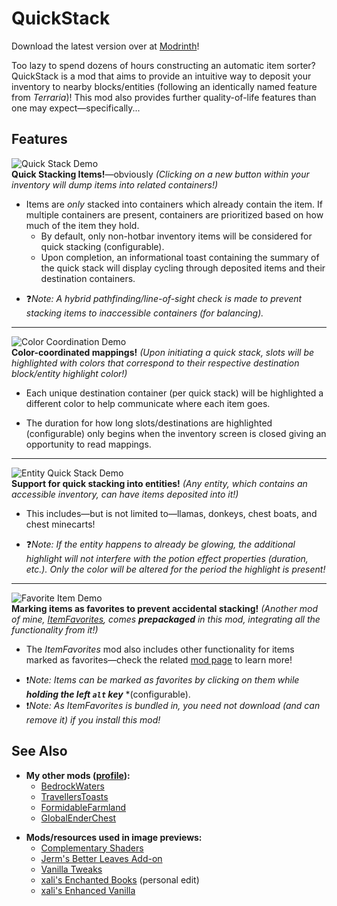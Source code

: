 # QuickStack
Download the latest version over at [Modrinth](https://modrinth.com/mod/quickstack)!

Too lazy to spend dozens of hours constructing an automatic item sorter? QuickStack is a mod that aims to provide an intuitive way to deposit your inventory to nearby blocks/entities (following an identically named feature from *Terraria*)! This mod also provides further quality-of-life features than one may expect—specifically...

## Features
![Quick Stack Demo](https://files.catbox.moe/ec8vmt.gif "Quick Stack Demo")  
**Quick Stacking Items!**—obviously *(Clicking on a new button within your inventory will dump items into related containers!)*
* Items are *only* stacked into containers which already contain the item. If multiple containers are present, containers are prioritized based on how much of the item they hold.
    * By default, only non-hotbar inventory items will be considered for quick stacking (configurable).
    * Upon completion, an informational toast containing the summary of the quick stack will display cycling through deposited items and their destination containers.
- ❓*Note: A hybrid pathfinding/line-of-sight check is made to prevent stacking items to inaccessible containers (for balancing).*
---  
![Color Coordination Demo](https://files.catbox.moe/xguul6.gif "Color Coordination Demo")  
**Color-coordinated mappings!** *(Upon initiating a quick stack, slots will be highlighted with colors that correspond to their respective destination block/entity highlight color!)*
* Each unique destination container (per quick stack) will be highlighted a different color to help communicate where each item goes.
- The duration for how long slots/destinations are highlighted (configurable) only begins when the inventory screen is closed giving an opportunity to read mappings.
---  
![Entity Quick Stack Demo](https://files.catbox.moe/qfxi9e.gif "Entity Quick Stack Demo")  
**Support for quick stacking into entities!** *(Any entity, which contains an accessible inventory, can have items deposited into it!)*
* This includes—but is not limited to—llamas, donkeys, chest boats, and chest minecarts!
- ❓*Note: If the entity happens to already be glowing, the additional highlight will not interfere with the potion effect properties (duration, etc.). Only the color will be altered for the period the highlight is present!*
---  
![Favorite Item Demo](https://files.catbox.moe/lw0n1w.gif "Favorite Item Demo")  
**Marking items as favorites to prevent accidental stacking!** *(Another mod of mine, [ItemFavorites](https://modrinth.com/mod/itemfavorites), comes* ***prepackaged*** *in this mod, integrating all the functionality from it!)*
* The *ItemFavorites* mod also includes other functionality for items marked as favorites—check the related [mod page](https://modrinth.com/mod/itemfavorites) to learn more!
- ❗*Note: Items can be marked as favorites by clicking on them while* ***holding the left `alt` key*** *(configurable).
- ❗*Note: As *ItemFavorites* is bundled in, you need not download (and can remove it) if you install this mod!*

## See Also
* **My other mods ([profile](https://modrinth.com/user/2Retr0)):**
    * [BedrockWaters](https://modrinth.com/mod/bedrockwaters)
    * [TravellersToasts](https://modrinth.com/mod/travellerstoasts)
    * [FormidableFarmland](https://modrinth.com/mod/formidablefarmland)
    * [GlobalEnderChest](https://modrinth.com/mod/globalenderchest)
- **Mods/resources used in image previews:**
    - [Complementary Shaders](https://www.curseforge.com/minecraft/customization/complementary-shaders)
    - [Jerm's Better Leaves Add-on](https://www.curseforge.com/minecraft/texture-packs/better-leaves-add-on-2-0)
    - [Vanilla Tweaks](https://vanillatweaks.net/picker/resource-packs/)
    - [xali's Enchanted Books](https://www.curseforge.com/minecraft/texture-packs/xalis-enchanted-books) (personal edit)
    - [xali's Enhanced Vanilla](https://www.curseforge.com/minecraft/texture-packs/xalis-enhanced-vanilla)  
